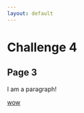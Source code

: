```yaml
---
layout: default
---
```

# Challenge 4

## Page 3

I am a paragraph!

[wow](https://triplebyte.github.io/web-crawler-test-site/test4/page4.html)
